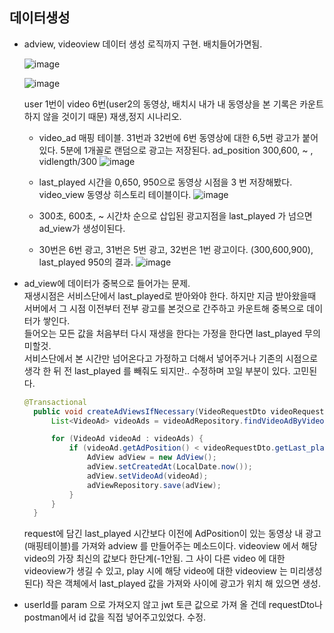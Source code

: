 ## 데이터생성

- adview, videoview 데이터 생성 로직까지 구현. 배치들어가면됨.

  ![image](https://github.com/Bryan051/TIL/assets/68111122/5a8145d1-7eb9-4491-8f3d-6cfab10b76ec)

  ![image](https://github.com/Bryan051/TIL/assets/68111122/59ccea6a-87be-4980-aed2-6b4537b49d49)

  user 1번이 video 6번(user2의 동영상, 배치시 내가 내 동영상을 본 기록은 카운트 하지 않을 것이기 때문) 재생,정지 시나리오.

  - video_ad 매핑 테이블. 31번과 32번에 6번 동영상에 대한 6,5번 광고가 붙어있다.
    5분에 1개꼴로 랜덤으로 광고는 저장된다. ad_position 300,600, ~ , vidlength/300
![image](https://github.com/Bryan051/TIL/assets/68111122/53d84945-7ce6-48da-a592-77c7ca48900e)

  - last_played 시간을 0,650, 950으로 동영상 시점을 3 번 저장해봤다.</br>
    video_view 동영상 히스토리 테이블이다.
    ![image](https://github.com/Bryan051/TIL/assets/68111122/baf18a5a-38dc-4caf-a1a3-c651094acba6)

  - 300초, 600초, ~ 시간차 순으로 삽입된 광고지점을 last_played 가 넘으면 ad_view가 생성이된다. </br>
  - 30번은 6번 광고, 31번은 5번 광고, 32번은 1번 광고이다. (300,600,900), last_played 950의 결과.
    ![image](https://github.com/Bryan051/TIL/assets/68111122/129fb46f-8204-4d3a-93c2-ce26445e9a65)

- ad_view에 데이터가 중복으로 들어가는 문제. </br>
  재생시점은 서비스단에서 last_played로 받아와야 한다.
  하지만 지금 받아왔을때 서버에서 그 시점 이전부터 전부 광고를 본것으로 간주하고 카운트해 중복으로 데이터가 쌓인다.</br>
  들어오는 모든 값을 처음부터 다시 재생을 한다는 가정을 한다면 last_played 무의미할것.</br>
  서비스단에서 본 시간만 넘어온다고 가정하고 더해서 넣어주거나 기존의 시점으로 생각 한 뒤 전 last_played 를 빼줘도 되지만.. 수정하며 꼬일 부분이 있다. 고민된다.
  ```java
  @Transactional
    public void createAdViewsIfNecessary(VideoRequestDto videoRequestDto, Video video) {
        List<VideoAd> videoAds = videoAdRepository.findVideoAdByVideo(video);

        for (VideoAd videoAd : videoAds) {
            if (videoAd.getAdPosition() < videoRequestDto.getLast_played()) {
                AdView adView = new AdView();
                adView.setCreatedAt(LocalDate.now());
                adView.setVideoAd(videoAd);
                adViewRepository.save(adView);
            }
        }
    }
  ```
  request에 담긴 last_played 시간보다 이전에 AdPosition이 있는 동영상 내 광고(매핑테이블)를 가져와 adview 를 만들어주는 메소드이다.
  videoview 에서 해당 video의 가장 최신의 값보다 한단계(-1안됨. 그 사이 다른 video 에 대한 videoview가 생길 수 있고, play 시에 해당 video에 대한 videoview 는 미리생성된다) 작은 객체에서 last_played 값을 가져와 사이에 광고가 위치 해 있으면 생성.
  
- userId를 param 으로 가져오지 않고 jwt 토큰 값으로 가져 올 건데 requestDto나 postman에서 id 값을 직접 넣어주고있었다. 수정.
    




 



